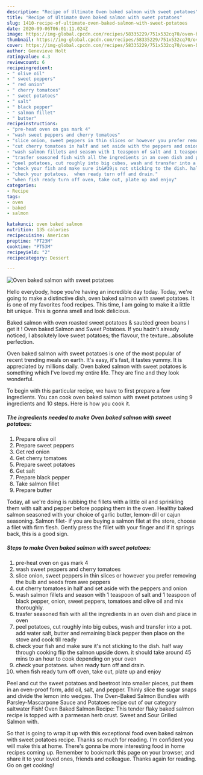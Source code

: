 ```yaml
---
description: "Recipe of Ultimate Oven baked salmon with sweet potatoes"
title: "Recipe of Ultimate Oven baked salmon with sweet potatoes"
slug: 1410-recipe-of-ultimate-oven-baked-salmon-with-sweet-potatoes
date: 2020-09-06T06:01:11.024Z
image: https://img-global.cpcdn.com/recipes/58335229/751x532cq70/oven-baked-salmon-with-sweet-potatoes-recipe-main-photo.jpg
thumbnail: https://img-global.cpcdn.com/recipes/58335229/751x532cq70/oven-baked-salmon-with-sweet-potatoes-recipe-main-photo.jpg
cover: https://img-global.cpcdn.com/recipes/58335229/751x532cq70/oven-baked-salmon-with-sweet-potatoes-recipe-main-photo.jpg
author: Genevieve Holt
ratingvalue: 4.3
reviewcount: 6
recipeingredient:
- " olive oil"
- " sweet peppers"
- " red onion"
- " cherry tomatoes"
- " sweet potatoes"
- " salt"
- " black pepper"
- " salmon fillet"
- " butter"
recipeinstructions:
- "pre-heat oven on gas mark 4"
- "wash sweet peppers and cherry tomatoes"
- "slice onion, sweet peppers in thin slices or however you prefer removing the bulb and seeds from awe peppers"
- "cut cherry tomatoes in half and set aside with the peppers and onion"
- "wash salmon fillets and season with 1 teaspoon of salt and 1 teaspoon of black pepper,  onion,  sweet peppers, tomatoes and olive oil and mix thoroughly."
- "trasfer seasoned fish with all the ingredients in an oven dish and place in oven"
- "peel potatoes, cut roughly into big cubes, wash and transfer into a pot. add water salt, butter and remaining black pepper then place on the stove and cook till ready"
- "check your fish and make sure it&#39;s not sticking to the dish. half way through cooking flip the salmon upside down.  it should take around 45 mins to an hour to cook depending on your oven"
- "check your potatoes.  when ready turn off and drain."
- "when fish ready turn off oven, take out, plate up and enjoy"
categories:
- Recipe
tags:
- oven
- baked
- salmon

katakunci: oven baked salmon 
nutrition: 135 calories
recipecuisine: American
preptime: "PT23M"
cooktime: "PT53M"
recipeyield: "2"
recipecategory: Dessert

---
```



![Oven baked salmon with sweet potatoes](https://img-global.cpcdn.com/recipes/58335229/751x532cq70/oven-baked-salmon-with-sweet-potatoes-recipe-main-photo.jpg)

Hello everybody, hope you're having an incredible day today. Today, we're going to make a distinctive dish, oven baked salmon with sweet potatoes. It is one of my favorites food recipes. This time, I am going to make it a little bit unique. This is gonna smell and look delicious.

Baked salmon with oven roasted sweet potatoes &amp; sautéed green beans I get it ! Oven baked Salmon and Sweet Potatoes. If you hadn&#39;t already noticed, I absolutely love sweet potatoes; the flavour, the texture…absolute perfection.

Oven baked salmon with sweet potatoes is one of the most popular of recent trending meals on earth. It's easy, it's fast, it tastes yummy. It is appreciated by millions daily. Oven baked salmon with sweet potatoes is something which I've loved my entire life. They are fine and they look wonderful.


To begin with this particular recipe, we have to first prepare a few ingredients. You can cook oven baked salmon with sweet potatoes using 9 ingredients and 10 steps. Here is how you cook it.

<!--inarticleads1-->

##### The ingredients needed to make Oven baked salmon with sweet potatoes:

1. Prepare  olive oil
1. Prepare  sweet peppers
1. Get  red onion
1. Get  cherry tomatoes
1. Prepare  sweet potatoes
1. Get  salt
1. Prepare  black pepper
1. Take  salmon fillet
1. Prepare  butter


Today, all we&#39;re doing is rubbing the fillets with a little oil and sprinkling them with salt and pepper before popping them in the oven. Healthy baked salmon seasoned with your choice of garlic butter, lemon-dill or cajun seasoning. Salmon filet- if you are buying a salmon filet at the store, choose a filet with firm flesh. Gently press the fillet with your finger and if it springs back, this is a good sign. 

<!--inarticleads2-->

##### Steps to make Oven baked salmon with sweet potatoes:

1. pre-heat oven on gas mark 4
1. wash sweet peppers and cherry tomatoes
1. slice onion, sweet peppers in thin slices or however you prefer removing the bulb and seeds from awe peppers
1. cut cherry tomatoes in half and set aside with the peppers and onion
1. wash salmon fillets and season with 1 teaspoon of salt and 1 teaspoon of black pepper,  onion,  sweet peppers, tomatoes and olive oil and mix thoroughly.
1. trasfer seasoned fish with all the ingredients in an oven dish and place in oven
1. peel potatoes, cut roughly into big cubes, wash and transfer into a pot. add water salt, butter and remaining black pepper then place on the stove and cook till ready
1. check your fish and make sure it&#39;s not sticking to the dish. half way through cooking flip the salmon upside down.  it should take around 45 mins to an hour to cook depending on your oven
1. check your potatoes.  when ready turn off and drain.
1. when fish ready turn off oven, take out, plate up and enjoy


Peel and cut the sweet potatoes and beetroot into smaller pieces, put them in an oven-proof form, add oil, salt, and pepper. Thinly slice the sugar snaps and divide the lemon into wedges. The Oven-Baked Salmon Bundles with Parsley-Mascarpone Sauce and Potatoes recipe out of our category saltwater Fish! Oven Baked Salmon Recipe: This tender flaky baked salmon recipe is topped with a parmesan herb crust. Sweet and Sour Grilled Salmon with. 

So that is going to wrap it up with this exceptional food oven baked salmon with sweet potatoes recipe. Thanks so much for reading. I'm confident you will make this at home. There's gonna be more interesting food in home recipes coming up. Remember to bookmark this page on your browser, and share it to your loved ones, friends and colleague. Thanks again for reading. Go on get cooking!
